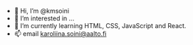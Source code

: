 - 👋 Hi, I’m @kmsoini
- 👀 I’m interested in ...
- 🌱 I’m currently learning HTML, CSS, JavaScript and React. 
- 📫 email karoliina.soini@aalto.fi

<!---
kmsoini/kmsoini is a ✨ special ✨ repository because its `README.md` (this file) appears on your GitHub profile.
You can click the Preview link to take a look at your changes.
--->
